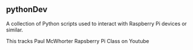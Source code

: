 ## pythonDev

A collection of Python scripts used to interact with Raspberry Pi devices or similar.

This tracks Paul McWhorter Rapsberry Pi Class on Youtube